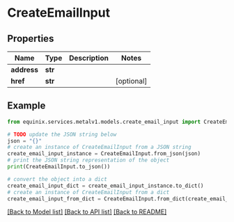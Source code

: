 # CreateEmailInput


## Properties

Name | Type | Description | Notes
------------ | ------------- | ------------- | -------------
**address** | **str** |  | 
**href** | **str** |  | [optional] 

## Example

```python
from equinix.services.metalv1.models.create_email_input import CreateEmailInput

# TODO update the JSON string below
json = "{}"
# create an instance of CreateEmailInput from a JSON string
create_email_input_instance = CreateEmailInput.from_json(json)
# print the JSON string representation of the object
print(CreateEmailInput.to_json())

# convert the object into a dict
create_email_input_dict = create_email_input_instance.to_dict()
# create an instance of CreateEmailInput from a dict
create_email_input_from_dict = CreateEmailInput.from_dict(create_email_input_dict)
```
[[Back to Model list]](../README.md#documentation-for-models) [[Back to API list]](../README.md#documentation-for-api-endpoints) [[Back to README]](../README.md)



